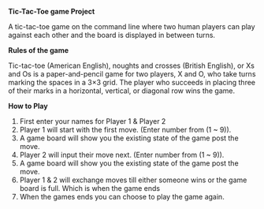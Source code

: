 **Tic-Tac-Toe game Project**

A tic-tac-toe game on the command line where two human players can play against each other and the board is displayed in between turns.

**Rules of the game**

Tic-tac-toe (American English), noughts and crosses (British English), or Xs and Os is a paper-and-pencil game for two players, X and O, who take turns marking the spaces in a 3×3 grid. The player who succeeds in placing three of their marks in a horizontal, vertical, or diagonal row wins the game.

**How to Play**

1. First enter your names for Player 1 & Player 2 
2. Player 1 will start with the first move. (Enter number from (1 ~ 9)).
3. A game board will show you the existing state of the game post the move.
4. Player 2 will input their move next. (Enter number from (1 ~ 9)).
5. A game board will show you the existing state of the game post the move.
6. Player 1 & 2 will exchange moves till either someone wins or the game board is full. Which is when the game ends
7. When the games ends you can choose to play the game again.


